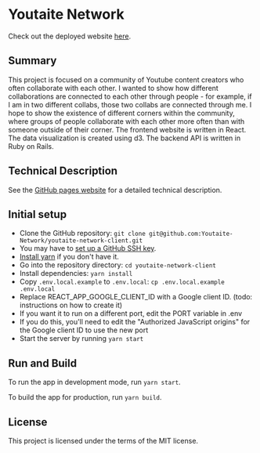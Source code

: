 # Youtaite Network

Check out the deployed website [here](https://youtaite-network.netlify.app).

## Summary

This project is focused on a community of Youtube content creators who often collaborate with each other. I wanted to show how different collaborations are connected to each other through people - for example, if I am in two different collabs, those two collabs are connected through me. I hope to show the existence of different corners within the community, where groups of people collaborate with each other more often than with someone outside of their corner. The frontend website is written in React. The data visualization is created using d3. The backend API is written in Ruby on Rails.

## Technical Description

See the [GitHub pages website](https://youtaite-network.github.io/youtaite-network-client) for a detailed technical description.

## Initial setup

* Clone the GitHub repository: `git clone git@github.com:Youtaite-Network/youtaite-network-client.git`
 * You may have to [set up a GitHub SSH key](https://docs.github.com/en/authentication/connecting-to-github-with-ssh).
* [Install yarn](https://classic.yarnpkg.com/en/docs/install) if you don't have it.
* Go into the repository directory: `cd youtaite-network-client`
* Install dependencies: `yarn install`
* Copy `.env.local.example` to `.env.local`: `cp .env.local.example .env.local`
* Replace REACT_APP_GOOGLE_CLIENT_ID with a Google client ID. (todo: instructions on how to create it)
* If you want it to run on a different port, edit the PORT variable in .env
 * If you do this, you'll need to edit the "Authorized JavaScript origins" for the Google client ID to use the new port
* Start the server by running `yarn start`

## Run and Build

To run the app in development mode, run `yarn start`.

To build the app for production, run `yarn build`.

## License
This project is licensed under the terms of the MIT license.
